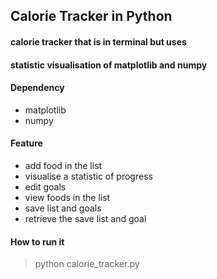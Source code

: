 ## Calorie Tracker in Python

#### calorie tracker that is in terminal but uses <br>
#### statistic visualisation of matplotlib and numpy

#### Dependency

- matplotlib
- numpy

#### Feature

- add food in the list
- visualise a statistic of progress
- edit goals
- view foods in the list
- save list and goals
- retrieve the save list and goal

#### How to run it

> python calorie_tracker.py
